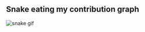 ## Snake eating my contribution graph

![snake gif](https://github.com/Navruzbek2103/Navruzbek2103/blob/output/github-contribution-grid-snake.gif)
